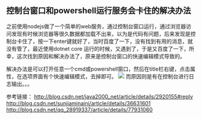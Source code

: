 ## 控制台窗口和powershell运行服务会卡住的解决办法


之前使用nodejs做了一个简单的web服务，通过控制台窗口运行，通过浏览器访问发现有时候浏览器等很久数据都加载不出来，以为是代码有问题，后来发现是控制台卡住了，按一下enter键就好了，当时百度了一下，没有找到有用的消息，就没有管了，最近使用dotnet core 运行的时候，又遇到了，于是又百度了一下，所幸，这次找到原因和解决办法了，原来是控制台窗口的快速编辑模式导致的。

解决办法是可以打开任意一个cmd或powershell窗口，然后在title栏右键，点击属性，在选项界面有个快速编辑模式，去掉即可。
![](http://pic.yutiansut.com/powershell%E8%AE%BE%E7%BD%AE.png)
而原因则是有在控制台进行日志输出。。。

参考链接：
http://blog.csdn.net/java2000_net/article/details/2920155#reply
http://blog.csdn.net/sunjiaminaini/article/details/36631601
http://blog.csdn.net/qq_28919337/article/details/77931060